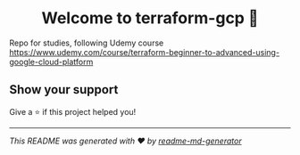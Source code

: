 <h1 align="center">Welcome to terraform-gcp 👋</h1>
<p>
</p>

Repo for studies, following Udemy course https://www.udemy.com/course/terraform-beginner-to-advanced-using-google-cloud-platform

## Show your support

Give a ⭐️ if this project helped you!

---

_This README was generated with ❤️ by [readme-md-generator](https://github.com/kefranabg/readme-md-generator)_
